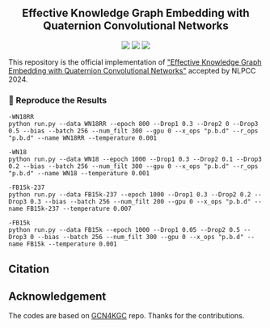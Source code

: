 
<h2 align="center">
Effective Knowledge Graph Embedding with Quaternion Convolutional Networks
</h2>

<p align="center">
    <img src="https://img.shields.io/badge/version-1.0.1-blue">
    <img src="https://img.shields.io/badge/PyTorch-%23EE4C2C.svg?e&logo=PyTorch&logoColor=white">
    <a href="http://tcci.ccf.org.cn/conference/2024/"><img src="https://img.shields.io/badge/NLPCC-2024-%23bd9f65?labelColor=%2377BBDD&color=3388bb"></a>
</p>

This repository is the official implementation of ["Effective Knowledge Graph Embedding with Quaternion Convolutional Networks"]() accepted by NLPCC 2024.

<!-- Run Locally -->
### :running: Reproduce the Results
```
-WN18RR
python run.py --data WN18RR --epoch 800 --Drop1 0.3 --Drop2 0 --Drop3 0.5 --bias --batch 256 --num_filt 300 --gpu 0 --x_ops "p.b.d" --r_ops "p.b.d" --name WN18RR --temperature 0.001

-WN18
python run.py --data WN18 --epoch 1000 --Drop1 0.3 --Drop2 0.1 --Drop3 0.2 --bias --batch 256 --num_filt 300 --gpu 0 --x_ops "p.b.d" --r_ops "p.b.d" --name WN18 --temperature 0.001

-FB15k-237
python run.py --data FB15k-237 --epoch 1000 --Drop1 0.3 --Drop2 0.2 --Drop3 0.3 --bias --batch 256 --num_filt 200 --gpu 0 --x_ops "p.b.d" --name FB15k-237 --temperature 0.007

-FB15k
python run.py --data FB15k --epoch 1000 --Drop1 0.05 --Drop2 0.5 --Drop3 0 --bias --batch 256 --num_filt 300 --gpu 0 --x_ops "p.b.d" --name FB15k --temperature 0.001 

```

## Citation

## Acknowledgement
The codes are based on [GCN4KGC](https://github.com/MIRALab-USTC/GCN4KGC) repo. Thanks for the contributions.
